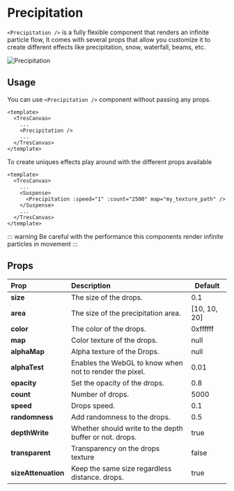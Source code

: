 # Precipitation

`<Precipitation />` is a fully flexible component that renders an infinite particle flow, It comes with several props that allow you customize it to create different effects like precipitation, snow, waterfall, beams, etc.

![Precipitation](/cientos/precipitation.gif)

## Usage

You can use `<Precipitation />` component without passing any props.

```vue
<template>
  <TresCanvas>
    ...
    <Precipitation />
    ...
  </TresCanvas>
</template>
```

To create uniques effects play around with the different props available

```vue
<template>
  <TresCanvas>
    ...
    <Suspense>
      <Precipitation :speed="1" :count="2500" map="my_texture_path" />
    </Suspense>
    ...
  </TresCanvas>
</template>
```

::: warning
Be careful with the performance this components render infinite particles in movement
:::

## Props

| Prop                | Description                                             | Default      |
| :------------------ | :------------------------------------------------------ | ------------ |
| **size**            | The size of the drops.                                  | 0.1          |
| **area**            | The size of the precipitation area.                              | [10, 10, 20] |
| **color**           | The color of the drops.                                  | 0xffffff     |
| **map**             | Color texture of the drops.                             | null         |
| **alphaMap**        | Alpha texture of the Drops.                             | null         |
| **alphaTest**       | Enables the WebGL to know when not to render the pixel. | 0.01         |
| **opacity**         | Set the opacity of the drops.                           | 0.8          |
| **count**           | Number of drops.                                        | 5000         |
| **speed**           | Drops speed.                                            | 0.1          |
| **randomness**      | Add randomness to the drops.                            | 0.5          |
| **depthWrite**      | Whether should write to the depth buffer or not. drops. | true         |
| **transparent**     | Transparency on the drops texture                       | false        |
| **sizeAttenuation** | Keep the same size regardless distance. drops.          | true         |
